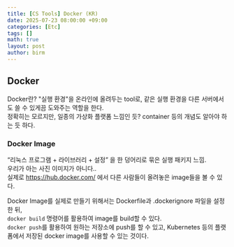 ```yaml
---
title: [CS Tools] Docker (KR)
date: 2025-07-23 08:00:00 +09:00
categories: [Etc]
tags: []       
math: true
layout: post
author: birm
---
```


## Docker
Docker란? "실행 환경"을 온라인에 올려두는 tool로, 같은 실행 환경을 다른 서버에서도 쓸 수 있게끔 도와주는 역할을 한다.             
정확히는 모르지만, 일종의 가상화 플랫폼 느낌인 듯? container 등의 개념도 알아야 하는 듯 하다.              

### Docker Image
“리눅스 프로그램 + 라이브러리 + 설정” 을 한 덩어리로 묶은 실행 패키지 느낌.              
우리가 아는 사진 이미지가 아니다..        
실제로 https://hub.docker.com/ 에서 다른 사람들이 올려놓은 image들을 볼 수 있다.           

Docker Image를 실제로 만들기 위해서는 Dockerfile과 .dockerignore 파일을 설정한 뒤,         
`docker build` 명령어를 활용하여 image를 build할 수 있다.          
`docker push`를 활용하여 원하는 저장소에 push를 할 수 있고, Kubernetes 등의 플랫폼에서 저장된 docker image를 사용할 수 있는 것이다.               
